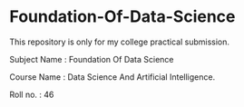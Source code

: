 # Foundation-Of-Data-Science

This repository is only for my college practical submission.

Subject Name : Foundation Of Data Science 

Course Name : Data Science And Artificial Intelligence.

Roll no. : 46
 
